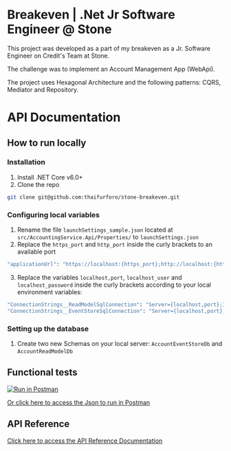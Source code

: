 # Breakeven | .Net Jr Software Engineer @ Stone
This project was developed as a part of my breakeven as a Jr. Software Engineer on Credit's Team at Stone.

The challenge was to implement an Account Management App (WebApi).

The project uses Hexagonal Architecture and the following patterns: CQRS, Mediator and Repository.

# API Documentation

## How to run locally
### Installation
1. Install .NET Core v6.0+
2. Clone the repo
```sh
git clone git@github.com:thaifurforo/stone-breakeven.git
```
### Configuring local variables
1. Rename the file ``launchSettings_sample.json`` located at ``src/AccountingService.Api/Properties/`` to ``launchSettings.json``
2. Replace the ``https_port`` and ``http_port`` inside the curly brackets to an available port
```sh
"applicationUrl": "https://localhost:{https_port};http://localhost:{http_port}",
```
3. Replace the variables ``localhost,port``, ``localhost_user`` and ``localhost_password`` inside the curly brackets according to your local environment variables:
```sh
"ConnectionStrings__ReadModelSqlConnection": "Server={localhost,port};Initial Catalog=AccountReadModelDb;Persist Security Info=False;User ID={localhost_user};Password={localhost_password};TrustServerCertificate=True",
"ConnectionStrings__EventStoreSqlConnection": "Server={localhost,port};Initial Catalog=AccountEventStoreDb;Persist Security Info=False;User ID={localhost_user};Password={localhost_password};TrustServerCertificate=True"
```
### Setting up the database
1. Create two new Schemas on your local server: ``AccountEventStoreDb`` and ``AccountReadModelDb``

## Functional tests
[![Run in Postman](https://run.pstmn.io/button.svg)](https://app.getpostman.com/run-collection/55c9b460d2172a927b73?action=collection%2Fimport)

[Or click here to access the Json to run in Postman](https://www.getpostman.com/collections/55c9b460d2172a927b73)

## API Reference
[Click here to access the API Reference Documentation](https://breakeven-thaifurforo.readme.io/)
